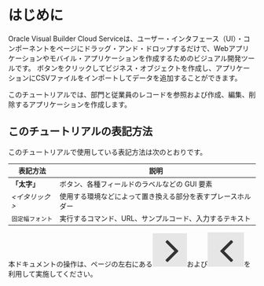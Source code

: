 # はじめに

Oracle Visual Builder Cloud Serviceは、ユーザー・インタフェース（UI）・コンポーネントをページにドラッグ・アンド・ドロップするだけで、Webアプリケーションやモバイル・アプリケーションを作成するためのビジュアル開発ツールです。
ボタンをクリックしてビジネス・オブジェクトを作成し、アプリケーションにCSVファイルをインポートしてデータを追加することができます。

このチュートリアルでは、部門と従業員のレコードを参照および作成、編集、削除するアプリケーションを作成します。

## このチュートリアルの表記方法

このチュートリアルで使用している表記方法は次のとおりです。

|表記方法|説明|
|------|---|
|**「太字」**|ボタン、各種フィールドのラベルなどの GUI 要素|
|*<イタリック>*|使用する環境などによって置き換える部分を表すプレースホルダー|
|`固定幅フォント`|実行するコマンド、URL、サンプルコード、入力するテキスト|

本ドキュメントの操作は、ページの左右にある![](contents/icons/progress.png)および![](contents/icons/back.png)を利用して実施してください。